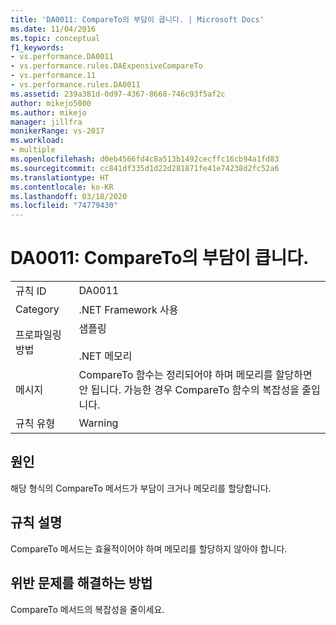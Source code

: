 ```yaml
---
title: 'DA0011: CompareTo의 부담이 큽니다. | Microsoft Docs'
ms.date: 11/04/2016
ms.topic: conceptual
f1_keywords:
- vs.performance.DA0011
- vs.performance.rules.DAExpensiveCompareTo
- vs.performance.11
- vs.performance.rules.DA0011
ms.assetid: 239a381d-0d97-4367-8668-746c93f5af2c
author: mikejo5000
ms.author: mikejo
manager: jillfra
monikerRange: vs-2017
ms.workload:
- multiple
ms.openlocfilehash: d0eb4566fd4c8a513b1492cecffc16cb94a1fd83
ms.sourcegitcommit: cc841df335d1d22d281871fe41e74238d2fc52a6
ms.translationtype: HT
ms.contentlocale: ko-KR
ms.lasthandoff: 03/18/2020
ms.locfileid: "74779430"
---
```

# <a name="da0011-expensive-compareto"></a>DA0011: CompareTo의 부담이 큽니다.

|||
|-|-|
|규칙 ID|DA0011|
|Category|.NET Framework 사용|
|프로파일링 방법|샘플링<br /><br /> .NET 메모리|
|메시지|CompareTo 함수는 정리되어야 하며 메모리를 할당하면 안 됩니다. 가능한 경우 CompareTo 함수의 복잡성을 줄입니다.|
|규칙 유형|Warning|

## <a name="cause"></a>원인
 해당 형식의 CompareTo 메서드가 부담이 크거나 메모리를 할당합니다.

## <a name="rule-description"></a>규칙 설명
 CompareTo 메서드는 효율적이어야 하며 메모리를 할당하지 않아야 합니다.

## <a name="how-to-fix-violations"></a>위반 문제를 해결하는 방법
 CompareTo 메서드의 복잡성을 줄이세요.

